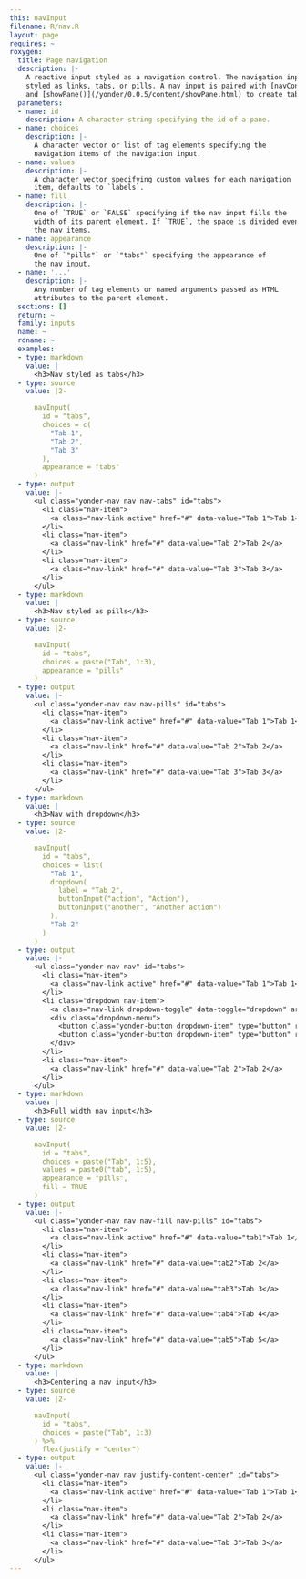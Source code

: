 ```yaml
---
this: navInput
filename: R/nav.R
layout: page
requires: ~
roxygen:
  title: Page navigation
  description: |-
    A reactive input styled as a navigation control. The navigation input can be
    styled as links, tabs, or pills. A nav input is paired with [navContent()](/yonder/0.0.5/content/navContent.html)
    and [showPane()](/yonder/0.0.5/content/showPane.html) to create tabbed user interfaces.
  parameters:
  - name: id
    description: A character string specifying the id of a pane.
  - name: choices
    description: |-
      A character vector or list of tag elements specifying the
      navigation items of the navigation input.
  - name: values
    description: |-
      A character vector specifying custom values for each navigation
      item, defaults to `labels`.
  - name: fill
    description: |-
      One of `TRUE` or `FALSE` specifying if the nav input fills the
      width of its parent element. If `TRUE`, the space is divided evenly among
      the nav items.
  - name: appearance
    description: |-
      One of `"pills"` or `"tabs"` specifying the appearance of
      the nav input.
  - name: '...'
    description: |-
      Any number of tag elements or named arguments passed as HTML
      attributes to the parent element.
  sections: []
  return: ~
  family: inputs
  name: ~
  rdname: ~
  examples:
  - type: markdown
    value: |
      <h3>Nav styled as tabs</h3>
  - type: source
    value: |2-

      navInput(
        id = "tabs",
        choices = c(
          "Tab 1",
          "Tab 2",
          "Tab 3"
        ),
        appearance = "tabs"
      )
  - type: output
    value: |-
      <ul class="yonder-nav nav nav-tabs" id="tabs">
        <li class="nav-item">
          <a class="nav-link active" href="#" data-value="Tab 1">Tab 1</a>
        </li>
        <li class="nav-item">
          <a class="nav-link" href="#" data-value="Tab 2">Tab 2</a>
        </li>
        <li class="nav-item">
          <a class="nav-link" href="#" data-value="Tab 3">Tab 3</a>
        </li>
      </ul>
  - type: markdown
    value: |
      <h3>Nav styled as pills</h3>
  - type: source
    value: |2-

      navInput(
        id = "tabs",
        choices = paste("Tab", 1:3),
        appearance = "pills"
      )
  - type: output
    value: |-
      <ul class="yonder-nav nav nav-pills" id="tabs">
        <li class="nav-item">
          <a class="nav-link active" href="#" data-value="Tab 1">Tab 1</a>
        </li>
        <li class="nav-item">
          <a class="nav-link" href="#" data-value="Tab 2">Tab 2</a>
        </li>
        <li class="nav-item">
          <a class="nav-link" href="#" data-value="Tab 3">Tab 3</a>
        </li>
      </ul>
  - type: markdown
    value: |
      <h3>Nav with dropdown</h3>
  - type: source
    value: |2-

      navInput(
        id = "tabs",
        choices = list(
          "Tab 1",
          dropdown(
            label = "Tab 2",
            buttonInput("action", "Action"),
            buttonInput("another", "Another action")
          ),
          "Tab 2"
        )
      )
  - type: output
    value: |-
      <ul class="yonder-nav nav" id="tabs">
        <li class="nav-item">
          <a class="nav-link active" href="#" data-value="Tab 1">Tab 1</a>
        </li>
        <li class="dropdown nav-item">
          <a class="nav-link dropdown-toggle" data-toggle="dropdown" aria-haspop="true" aria-expanded="false" data-value="Tab 2" role="button" href="#">Tab 2</a>
          <div class="dropdown-menu">
            <button class="yonder-button dropdown-item" type="button" role="button" id="action">Action</button>
            <button class="yonder-button dropdown-item" type="button" role="button" id="another">Another action</button>
          </div>
        </li>
        <li class="nav-item">
          <a class="nav-link" href="#" data-value="Tab 2">Tab 2</a>
        </li>
      </ul>
  - type: markdown
    value: |
      <h3>Full width nav input</h3>
  - type: source
    value: |2-

      navInput(
        id = "tabs",
        choices = paste("Tab", 1:5),
        values = paste0("tab", 1:5),
        appearance = "pills",
        fill = TRUE
      )
  - type: output
    value: |-
      <ul class="yonder-nav nav nav-fill nav-pills" id="tabs">
        <li class="nav-item">
          <a class="nav-link active" href="#" data-value="tab1">Tab 1</a>
        </li>
        <li class="nav-item">
          <a class="nav-link" href="#" data-value="tab2">Tab 2</a>
        </li>
        <li class="nav-item">
          <a class="nav-link" href="#" data-value="tab3">Tab 3</a>
        </li>
        <li class="nav-item">
          <a class="nav-link" href="#" data-value="tab4">Tab 4</a>
        </li>
        <li class="nav-item">
          <a class="nav-link" href="#" data-value="tab5">Tab 5</a>
        </li>
      </ul>
  - type: markdown
    value: |
      <h3>Centering a nav input</h3>
  - type: source
    value: |2-

      navInput(
        id = "tabs",
        choices = paste("Tab", 1:3)
      ) %>%
        flex(justify = "center")
  - type: output
    value: |-
      <ul class="yonder-nav nav justify-content-center" id="tabs">
        <li class="nav-item">
          <a class="nav-link active" href="#" data-value="Tab 1">Tab 1</a>
        </li>
        <li class="nav-item">
          <a class="nav-link" href="#" data-value="Tab 2">Tab 2</a>
        </li>
        <li class="nav-item">
          <a class="nav-link" href="#" data-value="Tab 3">Tab 3</a>
        </li>
      </ul>
---
```

